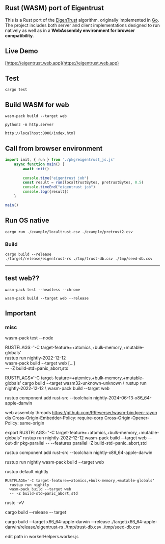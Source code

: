 ## Rust (WASM) port of Eigentrust
This is a Rust port of the [EigenTrust](https://nlp.stanford.edu/pubs/eigentrust.pdf) algorithm, originally implemented in [Go](https://github.com/Karma3Labs/go-eigentrust). The project includes both server and client implementations designed to run natively as well as in a **WebAssembly environment for browser compatibility**.

## Live Demo
[https://eigentrust.web.app](https://eigentrust.web.app)

## Test
```
cargo test
```

## Build WASM for web

```
wasm-pack build --target web

python3 -m http.server

http://localhost:8000/index.html
```

## Call from browser environment
```js
import init, { run } from './pkg/eigentrust_js.js'
    async function main() {
        await init()
        
        console.time("eigentrust job")
        const result = run(localtrustBytes, pretrustBytes, 0.5)
        console.timeEnd("eigentrust job")
        console.log({result})
    }

main()
```

## Run OS native
```
cargo run ./example/localtrust.csv ./example/pretrust2.csv
```

### Build 
```
cargo build --release
./target/release/eigentrust-rs ./tmp/trust-db.csv ./tmp/seed-db.csv
```

--------
## test web??
```
wasm-pack test --headless --chrome

wasm-pack build --target web --release
```


## Important


### misc 
wasm-pack test --node

RUSTFLAGS='-C target-feature=+atomics,+bulk-memory,+mutable-globals' \
  rustup run nightly-2022-12-12 \
  wasm-pack build --target web [...] \
  -- -Z build-std=panic_abort,std

RUSTFLAGS='-C target-feature=+atomics,+bulk-memory,+mutable-globals' cargo build --target wasm32-unknown-unknown \ rustup run nightly-2022-12-12 \ wasm-pack build --target web

rustup component add rust-src --toolchain nightly-2024-06-13-x86_64-apple-darwin


web assembly threads
https://github.com/RReverser/wasm-bindgen-rayon
dis
Cross-Origin-Embedder-Policy: require-corp
Cross-Origin-Opener-Policy: same-origin

export RUSTFLAGS=\"-C target-feature=+atomics,+bulk-memory,+mutable-globals\" rustup run nightly-2022-12-12 wasm-pack build --target web --out-dir pkg-parallel -- --features parallel -Z build-std=panic_abort,std


rustup component add rust-src --toolchain nightly-x86_64-apple-darwin

rustup run nightly  wasm-pack build --target web 



rustup default nightly

```
RUSTFLAGS='-C target-feature=+atomics,+bulk-memory,+mutable-globals' 
  rustup run nightly 
  wasm-pack build --target web
  -- -Z build-std=panic_abort,std
```

rustc -vV

cargo build --release -- target


cargo build --target x86_64-apple-darwin --release
./target/x86_64-apple-darwin/release/eigentrust-rs ./tmp/trust-db.csv ./tmp/seed-db.csv

edit path in
workerHelpers.worker.js